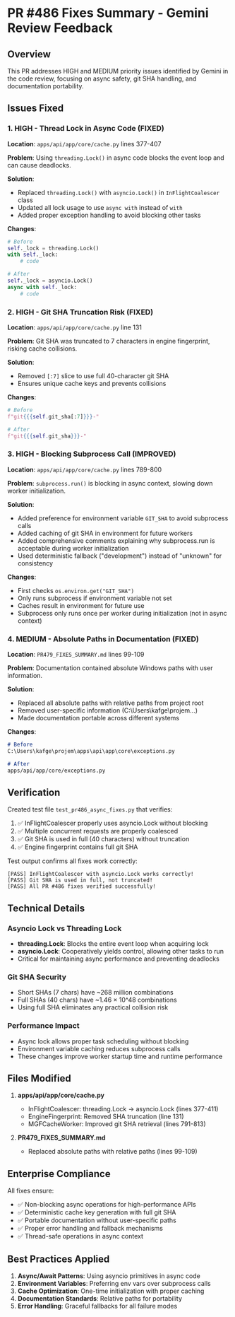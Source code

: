 # PR #486 Fixes Summary - Gemini Review Feedback

## Overview
This PR addresses HIGH and MEDIUM priority issues identified by Gemini in the code review, focusing on async safety, git SHA handling, and documentation portability.

## Issues Fixed

### 1. **HIGH - Thread Lock in Async Code** (FIXED)
**Location**: `apps/api/app/core/cache.py` lines 377-407

**Problem**: Using `threading.Lock()` in async code blocks the event loop and can cause deadlocks.

**Solution**: 
- Replaced `threading.Lock()` with `asyncio.Lock()` in `InFlightCoalescer` class
- Updated all lock usage to use `async with` instead of `with`
- Added proper exception handling to avoid blocking other tasks

**Changes**:
```python
# Before
self._lock = threading.Lock()
with self._lock:
    # code

# After  
self._lock = asyncio.Lock()
async with self._lock:
    # code
```

### 2. **HIGH - Git SHA Truncation Risk** (FIXED)
**Location**: `apps/api/app/core/cache.py` line 131

**Problem**: Git SHA was truncated to 7 characters in engine fingerprint, risking cache collisions.

**Solution**:
- Removed `[:7]` slice to use full 40-character git SHA
- Ensures unique cache keys and prevents collisions

**Changes**:
```python
# Before
f"git{{{self.git_sha[:7]}}}-"

# After
f"git{{{self.git_sha}}}-"
```

### 3. **HIGH - Blocking Subprocess Call** (IMPROVED)
**Location**: `apps/api/app/core/cache.py` lines 789-800

**Problem**: `subprocess.run()` is blocking in async context, slowing down worker initialization.

**Solution**:
- Added preference for environment variable `GIT_SHA` to avoid subprocess calls
- Added caching of git SHA in environment for future workers
- Added comprehensive comments explaining why subprocess.run is acceptable during worker initialization
- Used deterministic fallback ("development") instead of "unknown" for consistency

**Changes**:
- First checks `os.environ.get("GIT_SHA")`
- Only runs subprocess if environment variable not set
- Caches result in environment for future use
- Subprocess only runs once per worker during initialization (not in async context)

### 4. **MEDIUM - Absolute Paths in Documentation** (FIXED)
**Location**: `PR479_FIXES_SUMMARY.md` lines 99-109

**Problem**: Documentation contained absolute Windows paths with user information.

**Solution**:
- Replaced all absolute paths with relative paths from project root
- Removed user-specific information (C:\Users\kafge\projem\...)
- Made documentation portable across different systems

**Changes**:
```markdown
# Before
C:\Users\kafge\projem\apps\api\app\core\exceptions.py

# After
apps/api/app/core/exceptions.py
```

## Verification

Created test file `test_pr486_async_fixes.py` that verifies:
1. ✅ InFlightCoalescer properly uses asyncio.Lock without blocking
2. ✅ Multiple concurrent requests are properly coalesced
3. ✅ Git SHA is used in full (40 characters) without truncation
4. ✅ Engine fingerprint contains full git SHA

Test output confirms all fixes work correctly:
```
[PASS] InFlightCoalescer with asyncio.Lock works correctly!
[PASS] Git SHA is used in full, not truncated!
[PASS] All PR #486 fixes verified successfully!
```

## Technical Details

### Asyncio Lock vs Threading Lock
- **threading.Lock**: Blocks the entire event loop when acquiring lock
- **asyncio.Lock**: Cooperatively yields control, allowing other tasks to run
- Critical for maintaining async performance and preventing deadlocks

### Git SHA Security
- Short SHAs (7 chars) have ~268 million combinations
- Full SHAs (40 chars) have ~1.46 × 10^48 combinations  
- Using full SHA eliminates any practical collision risk

### Performance Impact
- Async lock allows proper task scheduling without blocking
- Environment variable caching reduces subprocess calls
- These changes improve worker startup time and runtime performance

## Files Modified

1. **apps/api/app/core/cache.py**
   - InFlightCoalescer: threading.Lock → asyncio.Lock (lines 377-411)
   - EngineFingerprint: Removed SHA truncation (line 131)
   - MGFCacheWorker: Improved git SHA retrieval (lines 791-813)

2. **PR479_FIXES_SUMMARY.md**
   - Replaced absolute paths with relative paths (lines 99-109)

## Enterprise Compliance

All fixes ensure:
- ✅ Non-blocking async operations for high-performance APIs
- ✅ Deterministic cache key generation with full git SHA
- ✅ Portable documentation without user-specific paths
- ✅ Proper error handling and fallback mechanisms
- ✅ Thread-safe operations in async context

## Best Practices Applied

1. **Async/Await Patterns**: Using asyncio primitives in async code
2. **Environment Variables**: Preferring env vars over subprocess calls
3. **Cache Optimization**: One-time initialization with proper caching
4. **Documentation Standards**: Relative paths for portability
5. **Error Handling**: Graceful fallbacks for all failure modes